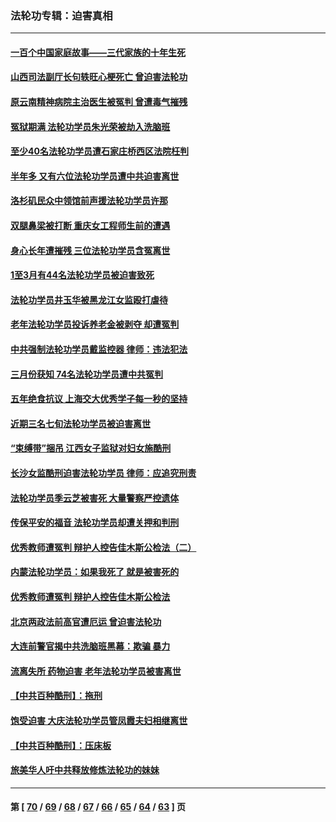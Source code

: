 ### 法轮功专辑：迫害真相
---
#### [一百个中国家庭故事——三代家族的十年生死](../../pages/nf4379/n13716313.md?04230430) 
#### [山西司法副厅长句轶旺心梗死亡 曾迫害法轮功](../../pages/nf4379/n13716878.md?04230430) 
#### [原云南精神病院主治医生被冤判 曾遭毒气摧残](../../pages/nf4379/n13714548.md?04230430) 
#### [冤狱期满 法轮功学员朱光荣被劫入洗脑班](../../pages/nf4379/n13708358.md?04230430) 
#### [至少40名法轮功学员遭石家庄桥西区法院枉判](../../pages/nf4379/n13713749.md?04230430) 
#### [半年多 又有六位法轮功学员遭中共迫害离世](../../pages/nf4379/n13712382.md?04230430) 
#### [洛杉矶民众中领馆前声援法轮功学员许那](../../pages/nf4379/n13710251.md?04230430) 
#### [双腿鼻梁被打断 重庆女工程师生前的遭遇](../../pages/nf4379/n13709854.md?04230430) 
#### [身心长年遭摧残 三位法轮功学员含冤离世](../../pages/nf4379/n13692679.md?04230430) 
#### [1至3月有44名法轮功学员被迫害致死](../../pages/nf4379/n13704649.md?04230430) 
#### [法轮功学员井玉华被黑龙江女监殴打虐待](../../pages/nf4379/n13709102.md?04230430) 
#### [老年法轮功学员投诉养老金被剥夺 却遭冤判](../../pages/nf4379/n13697069.md?04230430) 
#### [中共强制法轮功学员戴监控器 律师：违法犯法](../../pages/nf4379/n13699665.md?04230430) 
#### [三月份获知 74名法轮功学员遭中共冤判](../../pages/nf4379/n13694951.md?04230430) 
#### [五年绝食抗议 上海交大优秀学子每一秒的坚持](../../pages/nf4379/n13669136.md?04230430) 
#### [近期三名七旬法轮功学员被迫害离世](../../pages/nf4379/n13688715.md?04230430) 
#### [“束缚带”捆吊 江西女子监狱对妇女施酷刑](../../pages/nf4379/n13682860.md?04230430) 
#### [长沙女监酷刑迫害法轮功学员 律师：应追究刑责](../../pages/nf4379/n13684077.md?04230430) 
#### [法轮功学员季云芝被害死 大量警察严控遗体](../../pages/nf4379/n13683424.md?04230430) 
#### [传保平安的福音 法轮功学员却遭关押和判刑](../../pages/nf4379/n13678842.md?04230430) 
#### [优秀教师遭冤判 辩护人控告佳木斯公检法（二）](../../pages/nf4379/n13672516.md?04230430) 
#### [内蒙法轮功学员：如果我死了 就是被害死的](../../pages/nf4379/n13672964.md?04230430) 
#### [优秀教师遭冤判 辩护人控告佳木斯公检法](../../pages/nf4379/n13667637.md?04230430) 
#### [北京两政法前高官遭厄运 曾迫害法轮功](../../pages/nf4379/n13664915.md?04230430) 
#### [大连前警官揭中共洗脑班黑幕：欺骗 暴力](../../pages/nf4379/n13662506.md?04230430) 
#### [流离失所 药物迫害 老年法轮功学员被害离世](../../pages/nf4379/n13660094.md?04230430) 
#### [【中共百种酷刑】：拖刑](../../pages/nf4379/n13656048.md?04230430) 
#### [饱受迫害 大庆法轮功学员管凤霞夫妇相继离世](../../pages/nf4379/n13653590.md?04230430) 
#### [【中共百种酷刑】：压床板](../../pages/nf4379/n13647678.md?04230430) 
#### [旅美华人吁中共释放修炼法轮功的妹妹](../../pages/nf4379/n13650621.md?04230430) 

---
#### 第 [ [70](./70.md?04230430) / [69](./69.md?04230430) / [68](./68.md?04230430) / [67](./67.md?04230430) / [66](./66.md?04230430) / [65](./65.md?04230430) / [64](./64.md?04230430) / [63](./63.md?04230430) ] 页
